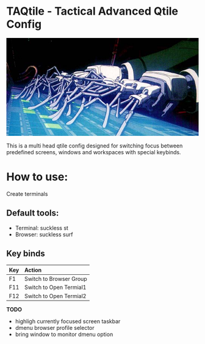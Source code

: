 # TAQtile - Tactical Advanced Qtile Config 

![TAQtile Operator](ghost-in-the-shell-fingers.jpg)

This is a multi head qtile config designed for switching focus between
predefined screens, windows and workspaces with special keybinds.


# How to use:

Create terminals 

## Default tools:

- Terminal: suckless st
- Browser: suckless surf

## Key binds

| Key  | Action  |
|:--|:--|
| F1  | Switch to Browser Group  |
| F11  | Switch to Open Termial1 |
| F12  | Switch to Open Termial2 |



**TODO**
- highligh currently focused screen taskbar
- dmenu browser profile selector
- bring window to monitor dmenu option
